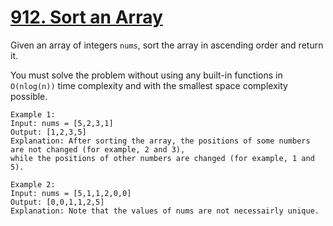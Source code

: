 # [912. Sort an Array](https://leetcode.com/problems/sort-an-array/description/)

<p>
  Given an array of integers <code>nums</code>, sort the array in ascending order and return it.
</p>
<p>
  You must solve the problem without using any built-in functions in <code>O(nlog(n))</code> time complexity and with the smallest space complexity possible.
</p>

    Example 1:
    Input: nums = [5,2,3,1]
    Output: [1,2,3,5]
    Explanation: After sorting the array, the positions of some numbers are not changed (for example, 2 and 3), 
    while the positions of other numbers are changed (for example, 1 and 5).
    
    Example 2:
    Input: nums = [5,1,1,2,0,0]
    Output: [0,0,1,1,2,5]
    Explanation: Note that the values of nums are not necessairly unique.

